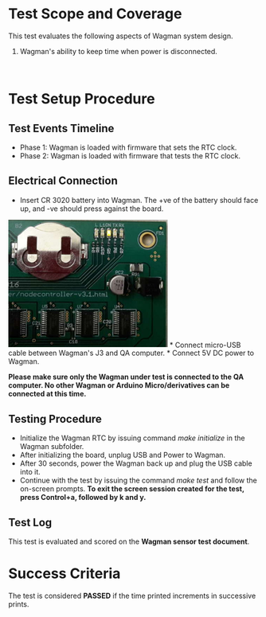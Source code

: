 # Test Scope and Coverage

This test evaluates the following aspects of Wagman system design. </br>
1. Wagman's ability to keep time when power is disconnected. </br>
</br>

# Test Setup Procedure

## Test Events Timeline
* Phase 1: Wagman is loaded with firmware that sets the RTC clock.
* Phase 2: Wagman is loaded with firmware that tests the RTC clock.

## Electrical Connection
*  Insert CR 3020 battery into Wagman. The +ve of the battery should face up, and -ve should press against the board.</br>
<img src="./resources/coin_cell_battery_debug_LED.jpg" width="320">
*  Connect micro-USB cable between Wagman's J3 and QA computer.
*  Connect 5V DC power to Wagman.

__Please make sure only the Wagman under test is connected to the QA computer. No other Wagman or Arduino Micro/derivatives can be connected at this time.__
## Testing Procedure
*  Initialize the Wagman RTC by issuing command *make initialize* in the Wagman subfolder.
*  After initializing the board, unplug USB and Power to Wagman.
*  After 30 seconds, power the Wagman back up and plug the USB cable into it.
*  Continue with the test by issuing the command *make test* and follow the on-screen prompts.
__To exit the screen session created for the test, press Control+a, followed by k and y.__

## Test Log
This test is evaluated and scored on the __Wagman sensor test document__.

# Success Criteria
The test is considered __PASSED__ if the time printed increments in successive prints.

